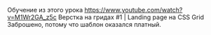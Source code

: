 Обучение из этого урока https://www.youtube.com/watch?v=M1Wr2GA_z5c Верстка на гридах #1 | Landing page на CSS Grid
Заброшено, потому что шаблон оказался платный. 